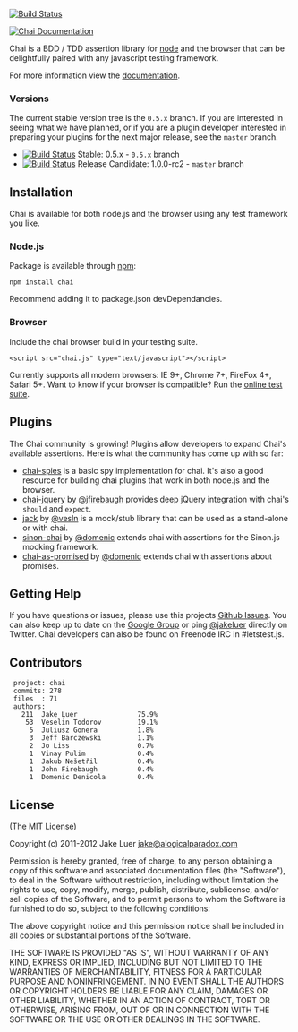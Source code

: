 [![Build Status](https://secure.travis-ci.org/logicalparadox/chai.png)](http://travis-ci.org/logicalparadox/chai)

[![Chai Documentation](https://github.com/logicalparadox/chai/raw/master/docs/template/assets/img/chai-logo.png)](http://chaijs.com)

Chai is a BDD / TDD assertion library for [node](http://nodejs.org) and the browser that
can be delightfully paired with any javascript testing framework.

For more information view the [documentation](http://chaijs.com).

### Versions

The current stable version tree is the `0.5.x` branch. If you are interested in seeing 
what we have planned, or if you are a plugin developer interested in preparing your plugins for the 
next major release, see the `master` branch.

- [![Build Status](https://secure.travis-ci.org/logicalparadox/chai.png?branch=0.5.x)](http://travis-ci.org/logicalparadox/chai) Stable: 0.5.x - `0.5.x` branch
- [![Build Status](https://secure.travis-ci.org/logicalparadox/chai.png?branch=master)](http://travis-ci.org/logicalparadox/chai) Release Candidate: 1.0.0-rc2 - `master` branch

## Installation

Chai is available for both node.js and the browser using any
test framework you like. 

### Node.js

Package is available through [npm](http://npmjs.org):

    npm install chai

Recommend adding it to package.json devDependancies.

### Browser

Include the chai browser build in your testing suite.

    <script src="chai.js" type="text/javascript"></script>

Currently supports all modern browsers: IE 9+, Chrome 7+, FireFox 4+, Safari 5+. Want to know if your browser is compatible?
Run the [online test suite](http://chaijs.com/support/tests/).

## Plugins

The Chai community is growing! Plugins allow developers to expand Chai's available 
assertions. Here is what the community has come up with so far:

* [chai-spies](https://github.com/logicalparadox/chai-spies) is a basic spy implementation for chai. It's also
a good resource for building chai plugins that work in both node.js and the browser.
* [chai-jquery](https://github.com/jfirebaugh/chai-jquery) by [@jfirebaugh](https://github.com/jfirebaugh)
provides deep jQuery integration with chai's `should` and `expect`.
* [jack](https://github.com/vesln/jack) by [@vesln](https://github.com/vesln) is a mock/stub library that 
can be used as a stand-alone or with chai.
* [sinon-chai](https://github.com/domenic/sinon-chai) by [@domenic](https://github.com/domenic) extends chai with 
assertions for the Sinon.js mocking framework.
* [chai-as-promised](https://github.com/domenic/chai-as-promised) by [@domenic](https://github.com/domenic) extends
chai with assertions about promises.

## Getting Help

If you have questions or issues, please use this projects
[Github Issues](https://github.com/logicalparadox/chai/issues). You can also keep up to date
on the [Google Group](http://groups.google.com/group/chaijs) or ping [@jakeluer](http://twitter.com/jakeluer)
directly on Twitter. Chai developers can also be found on Freenode IRC in #letstest.js. 


## Contributors 

     project: chai
     commits: 278
     files  : 71
     authors: 
       211  Jake Luer               75.9%
        53  Veselin Todorov         19.1%
         5  Juliusz Gonera          1.8%
         3  Jeff Barczewski         1.1%
         2  Jo Liss                 0.7%
         1  Vinay Pulim             0.4%
         1  Jakub Nešetřil          0.4%
         1  John Firebaugh          0.4%
         1  Domenic Denicola        0.4%

## License

(The MIT License)

Copyright (c) 2011-2012 Jake Luer <jake@alogicalparadox.com>

Permission is hereby granted, free of charge, to any person obtaining a copy
of this software and associated documentation files (the "Software"), to deal
in the Software without restriction, including without limitation the rights
to use, copy, modify, merge, publish, distribute, sublicense, and/or sell
copies of the Software, and to permit persons to whom the Software is
furnished to do so, subject to the following conditions:

The above copyright notice and this permission notice shall be included in
all copies or substantial portions of the Software.

THE SOFTWARE IS PROVIDED "AS IS", WITHOUT WARRANTY OF ANY KIND, EXPRESS OR
IMPLIED, INCLUDING BUT NOT LIMITED TO THE WARRANTIES OF MERCHANTABILITY,
FITNESS FOR A PARTICULAR PURPOSE AND NONINFRINGEMENT. IN NO EVENT SHALL THE
AUTHORS OR COPYRIGHT HOLDERS BE LIABLE FOR ANY CLAIM, DAMAGES OR OTHER
LIABILITY, WHETHER IN AN ACTION OF CONTRACT, TORT OR OTHERWISE, ARISING FROM,
OUT OF OR IN CONNECTION WITH THE SOFTWARE OR THE USE OR OTHER DEALINGS IN
THE SOFTWARE.
